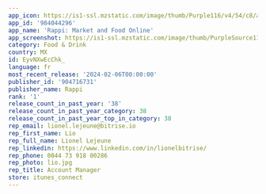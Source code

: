 ```yaml
---
app_icon: https://is1-ssl.mzstatic.com/image/thumb/Purple116/v4/54/c8/a9/54c8a990-6b7b-ab33-0646-0a7667e2e0b7/AppIcon-0-1x_U007emarketing-0-10-0-0-sRGB-GLES2_U002c0-85-220.png/1024x1024bb.png
app_id: '984044296'
app_name: 'Rappi: Market and Food Online'
app_screenshot: https://is1-ssl.mzstatic.com/image/thumb/PurpleSource116/v4/b3/f0/bb/b3f0bb94-e8e6-dea3-d3a4-f6bc6bffcfde/cdeec998-2fea-4e7a-9d28-ac010cbb3931_MX_ASO_ENG_1242x2688_6.png/1242x2688bb.png
category: Food & Drink
country: MX
id: EyvNXwEcChk_
language: fr
most_recent_release: '2024-02-06T00:00:00'
publisher_id: '904716731'
publisher_name: Rappi
rank: '1'
release_count_in_past_year: '38'
release_count_in_past_year_category: 38
release_count_in_past_year_top_in_category: 38
rep_email: lionel.lejeune@bitrise.io
rep_first_name: Lio
rep_full_name: Lionel Lejeune
rep_linkedin: https://www.linkedin.com/in/lionelbitrise/
rep_phone: 0044 73 918 00286
rep_photo: lio.jpg
rep_title: Account Manager
store: itunes_connect
---
```

